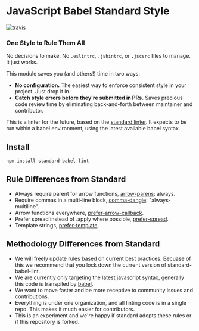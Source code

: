 # JavaScript Babel Standard Style
[![travis][travis-image]][travis-url]

[travis-image]: https://travis-ci.org/standard-babel-lint/standard-babel-lint.svg?branch=master
[travis-url]: https://travis-ci.org/standard-babel-lint/standard-babel-lint
[npm-image]: https://img.shields.io/npm/v/standard.svg?style=flat
[npm-url]: https://npmjs.org/package/standard
[downloads-image]: https://img.shields.io/npm/dm/standard.svg?style=flat
[downloads-url]: https://npmjs.org/package/standard

### One Style to Rule Them All

No decisions to make. No `.eslintrc`, `.jshintrc`, or `.jscsrc` files to manage. It just
works.

This module saves you (and others!) time in two ways:

- **No configuration.** The easiest way to enforce consistent style in your project. Just
  drop it in.
- **Catch style errors before they're submitted in PRs.** Saves precious code review time
  by eliminating back-and-forth between maintainer and contributor.

This is a linter for the future, based on the [standard linter]. It expects to be run within a babel environment, using the latest available babel syntax.

[standard linter]: https://github.com/feross/standard

## Install

```bash
npm install standard-babel-lint
```

## Rule Differences from Standard

* Always require parent for arrow functions, [arrow-parens]: always.
* Require commas in a multi-line block, [comma-dangle]: "always-multiline".
* Arrow functions everywhere, [prefer-arrow-callback].
* Prefer spread instead of .apply where possible, [prefer-spread].
* Template strings, [prefer-template].

[arrow-parens]: http://eslint.org/docs/rules/arrow-parens.html
[comma-dangle]: http://eslint.org/docs/rules/comma-dangle.html
[prefer-arrow-callback]: http://eslint.org/docs/rules/prefer-arrow-callback.html
[prefer-spread]: http://eslint.org/docs/rules/prefer-spread.html
[prefer-template]: http://eslint.org/docs/rules/prefer-template.html


## Methodology Differences from Standard

* We will freely update rules based on current best practices. Becuase of this we recommend that you lock down the current version of standard-babel-lint.
* We are currently only targeting the latest javascript syntax, generally this code is transpiled by [babel].
* We want to move faster and be more receptive to community issues and contributions.
* Everything is under one organization, and all linting code is in a single repo. This makes it much easier for contributors.
* This is an experiment and we're happy if standard adopts these rules or if this repository is forked.

[babel]: http://babeljs.io/
